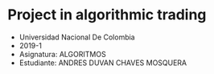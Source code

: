 # Project in algorithmic trading
- Universidad Nacional De Colombia
- 2019-1
- Asignatura: ALGORITMOS
- Estudiante: ANDRES DUVAN CHAVES MOSQUERA